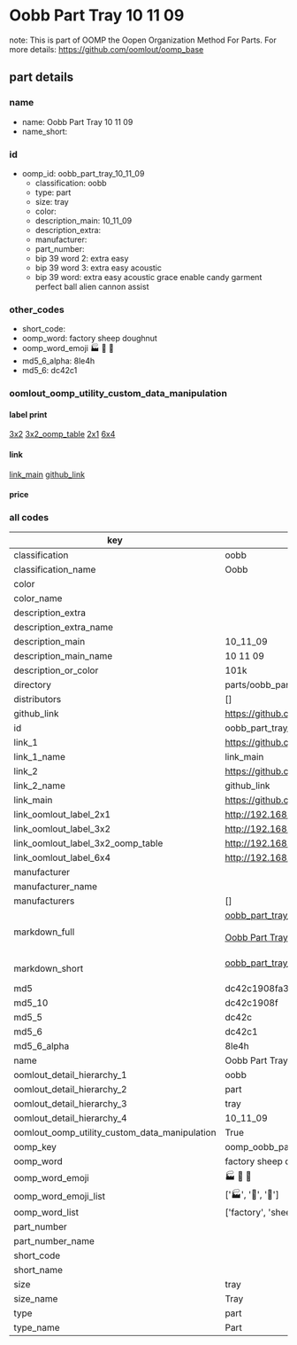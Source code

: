 # Oobb Part Tray 10 11 09  

note: This is part of OOMP the Oopen Organization Method For Parts. For more details: https://github.com/oomlout/oomp_base

##  part details





### name
* name: Oobb Part Tray 10 11 09
* name_short: 
### id
* oomp_id: oobb_part_tray_10_11_09
  * classification: oobb
  * type: part
  * size: tray
  * color: 
  * description_main: 10_11_09
  * description_extra: 
  * manufacturer: 
  * part_number: 
  * bip 39 word 2: extra easy
  * bip 39 word 3: extra easy acoustic
  * bip 39 word: extra easy acoustic grace enable candy garment perfect ball alien cannon assist

### other_codes
* short_code: 
* oomp_word: factory sheep doughnut
* oomp_word_emoji :factory: :sheep: :doughnut:
* md5_6_alpha: 8le4h
* md5_6: dc42c1






### oomlout_oomp_utility_custom_data_manipulation
#### label print
[3x2](http://192.168.1.245:1112/?label=oomp%208le4h)
[3x2_oomp_table](http://192.168.1.107:1112/?label=oomp%208le4h)
[2x1](http://192.168.1.242:1112/?label=oomp%208le4h)
[6x4](http://192.168.1.55:1112/?label=oomp%208le4h)    

#### link

[link_main](https://github.com/oomlout/oomlout_oomp_current_version_messy/tree/main/parts/oobb_part_tray_10_11_09) [github_link](https://github.com/oomlout/oomlout_oomp_part_src/tree/main/parts/oobb_part_tray_10_11_09)                             

#### price







### all codes 
| key | value |  
| --- | --- |  
| classification | oobb |  
| classification_name | Oobb |  
| color |  |  
| color_name |  |  
| description_extra |  |  
| description_extra_name |  |  
| description_main | 10_11_09 |  
| description_main_name | 10 11 09 |  
| description_or_color | 101k |  
| directory | parts/oobb_part_tray_10_11_09 |  
| distributors | [] |  
| github_link | https://github.com/oomlout/oomlout_oomp_part_src/tree/main/parts/oobb_part_tray_10_11_09 |  
| id | oobb_part_tray_10_11_09 |  
| link_1 | https://github.com/oomlout/oomlout_oomp_current_version_messy/tree/main/parts/oobb_part_tray_10_11_09 |  
| link_1_name | link_main |  
| link_2 | https://github.com/oomlout/oomlout_oomp_part_src/tree/main/parts/oobb_part_tray_10_11_09 |  
| link_2_name | github_link |  
| link_main | https://github.com/oomlout/oomlout_oomp_current_version_messy/tree/main/parts/oobb_part_tray_10_11_09 |  
| link_oomlout_label_2x1 | http://192.168.1.242:1112/?label=oomp%208le4h |  
| link_oomlout_label_3x2 | http://192.168.1.245:1112/?label=oomp%208le4h |  
| link_oomlout_label_3x2_oomp_table | http://192.168.1.107:1112/?label=oomp%208le4h |  
| link_oomlout_label_6x4 | http://192.168.1.55:1112/?label=oomp%208le4h |  
| manufacturer |  |  
| manufacturer_name |  |  
| manufacturers | [] |  
| markdown_full | [oobb_part_tray_10_11_09](https://github.com/oomlout/oomlout_oomp_current_version_messy/tree/main/parts/oobb_part_tray_10_11_09)<br>[](https://github.com/oomlout/oomlout_oomp_current_version_messy/tree/main/parts/oobb_part_tray_10_11_09)<br>[Oobb Part Tray 10 11 09](https://github.com/oomlout/oomlout_oomp_current_version_messy/tree/main/parts/oobb_part_tray_10_11_09)<br><br> |  
| markdown_short | [oobb_part_tray_10_11_09](https://github.com/oomlout/oomlout_oomp_current_version_messy/tree/main/parts/oobb_part_tray_10_11_09)<br><br> |  
| md5 | dc42c1908fa30bfc8524a65604117288 |  
| md5_10 | dc42c1908f |  
| md5_5 | dc42c |  
| md5_6 | dc42c1 |  
| md5_6_alpha | 8le4h |  
| name | Oobb Part Tray 10 11 09 |  
| oomlout_detail_hierarchy_1 | oobb |  
| oomlout_detail_hierarchy_2 | part |  
| oomlout_detail_hierarchy_3 | tray |  
| oomlout_detail_hierarchy_4 | 10_11_09 |  
| oomlout_oomp_utility_custom_data_manipulation | True |  
| oomp_key | oomp_oobb_part_tray_10_11_09 |  
| oomp_word | factory sheep doughnut |  
| oomp_word_emoji | :factory: :sheep: :doughnut: |  
| oomp_word_emoji_list | [':factory:', ':sheep:', ':doughnut:'] |  
| oomp_word_list | ['factory', 'sheep', 'doughnut'] |  
| part_number |  |  
| part_number_name |  |  
| short_code |  |  
| short_name |  |  
| size | tray |  
| size_name | Tray |  
| type | part |  
| type_name | Part |  
